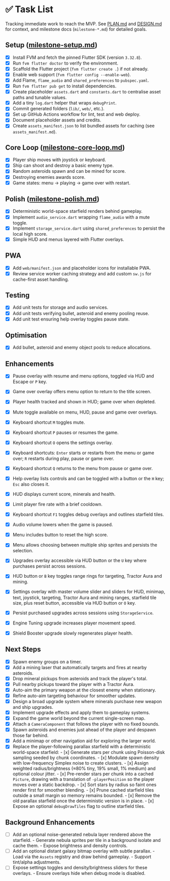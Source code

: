 # ✅ Task List

Tracking immediate work to reach the MVP. See [PLAN.md](PLAN.md) and [DESIGN.md](DESIGN.md)
for context, and milestone docs (`milestone-*.md`) for detailed goals.

## Setup ([milestone-setup.md](milestone-setup.md))

- [x] Install FVM and fetch the pinned Flutter SDK (version `3.32.8`).
- [x] Run `fvm flutter doctor` to verify the environment.
- [x] Scaffold the Flutter project (`fvm flutter create .`) if not already.
- [x] Enable web support (`fvm flutter config --enable-web`).
- [x] Add Flame, `flame_audio` and `shared_preferences` to `pubspec.yaml`.
- [x] Run `fvm flutter pub get` to install dependencies.
- [x] Create placeholder `assets.dart` and `constants.dart` to centralise asset
  paths and tunable values.
- [x] Add a tiny `log.dart` helper that wraps `debugPrint`.
- [x] Commit generated folders (`lib/`, `web/`, etc.).
- [x] Set up GitHub Actions workflow for lint, test and web deploy.
- [x] Document placeholder assets and credits.
- [x] Create `assets_manifest.json` to list bundled assets for caching
  (see `assets_manifest.md`).

## Core Loop ([milestone-core-loop.md](milestone-core-loop.md))

- [x] Player ship moves with joystick or keyboard.
- [x] Ship can shoot and destroy a basic enemy type.
- [x] Random asteroids spawn and can be mined for score.
- [x] Destroying enemies awards score.
- [x] Game states: menu → playing → game over with restart.

## Polish ([milestone-polish.md](milestone-polish.md))

- [x] Deterministic world-space starfield renders behind gameplay.
- [x] Implement `audio_service.dart` wrapping `flame_audio` with a
      mute toggle.
- [x] Implement `storage_service.dart` using `shared_preferences`
      to persist the local high score.
- [x] Simple HUD and menus layered with Flutter overlays.

## PWA

- [x] Add `web/manifest.json` and placeholder icons for installable PWA.
- [x] Review service worker caching strategy and add custom `sw.js` for
      cache-first asset handling.

## Testing

- [x] Add unit tests for storage and audio services.
- [x] Add unit tests verifying bullet, asteroid and enemy pooling reuse.
- [x] Add unit test ensuring help overlay toggles pause state.

## Optimisation

- [x] Add bullet, asteroid and enemy object pools to reduce allocations.

## Enhancements

- [x] Pause overlay with resume and menu options, toggled via HUD and Escape or
      `P` key.
- [x] Game over overlay offers menu option to return to the title screen.
- [x] Player health tracked and shown in HUD; game over when depleted.
- [x] Mute toggle available on menu, HUD, pause and game over overlays.
- [x] Keyboard shortcut `M` toggles mute.
- [x] Keyboard shortcut `P` pauses or resumes the game.
- [x] Keyboard shortcut `O` opens the settings overlay.
- [x] Keyboard shortcuts: `Enter` starts or restarts from the menu or game over;
      `R` restarts during play, pause or game over.
- [x] Keyboard shortcut `Q` returns to the menu from pause or game over.
- [x] Help overlay lists controls and can be toggled with a button or the `H` key;
      `Esc` also closes it.
- [x] HUD displays current score, minerals and health.
- [x] Limit player fire rate with a brief cooldown.
- [x] Keyboard shortcut `F1` toggles debug overlays and outlines starfield tiles.
- [x] Audio volume lowers when the game is paused.
- [x] Menu includes button to reset the high score.
- [x] Menu allows choosing between multiple ship sprites and persists the selection.
- [x] Upgrades overlay accessible via HUD button or the `U` key where purchases
      persist across sessions.
- [x] HUD button or `B` key toggles range rings for targeting, Tractor Aura and mining.
- [x] Settings overlay with master volume slider and sliders for HUD, minimap,
      text, joystick, targeting, Tractor Aura and mining ranges, starfield tile
      size, plus reset button, accessible via HUD button or `O` key.

- [x] Persist purchased upgrades across sessions using `StorageService`.
- [x] Engine Tuning upgrade increases player movement speed.
- [x] Shield Booster upgrade slowly regenerates player health.

## Next Steps

- [x] Spawn enemy groups on a timer.
- [x] Add a mining laser that automatically targets and fires at nearby
      asteroids.
- [x] Drop mineral pickups from asteroids and track the player's total.
- [x] Pull nearby pickups toward the player with a Tractor Aura.
- [x] Auto-aim the primary weapon at the closest enemy when stationary.
- [x] Refine auto-aim targeting behaviour for smoother updates.
- [x] Design a broad upgrade system where minerals purchase new weapon and ship
      upgrades.
- [x] Implement upgrade effects and apply them to gameplay systems.
- [x] Expand the game world beyond the current single-screen map.
- [x] Attach a `CameraComponent` that follows the player with no fixed bounds.
- [x] Spawn asteroids and enemies just ahead of the player and despawn those
      far behind.
- [x] Add a minimap or other navigation aid for exploring the larger world.
- [x] Replace the player-following parallax starfield with a deterministic
      world-space starfield:
      - [x] Generate stars per chunk using Poisson-disk sampling seeded by chunk
            coordinates.
      - [x] Modulate spawn density with low-frequency Simplex noise to create
            clusters.
      - [x] Assign weighted radius/brightness (≈80% tiny, 19% small, 1% medium)
            and optional colour jitter.
        - [x] Pre-render stars per chunk into a cached `Picture`, drawing with
            a translation of `-playerPosition` so the player moves over a static
            backdrop.
      - [x] Sort stars by radius so faint ones render first for smoother
            blending.
      - [x] Prune cached starfield tiles outside a small margin so memory
            remains bounded.
      - [x] Remove the old parallax starfield once the deterministic version is
            in place.
      - [x] Expose an optional `debugDrawTiles` flag to outline starfield tiles.

## Background Enhancements

- [ ] Add an optional noise-generated nebula layer rendered above the starfield.
      - Generate nebula sprites per tile in a background isolate and cache them.
      - Expose brightness and density controls.
- [ ] Add an optional distant galaxy bitmap overlay with subtle parallax.
      - Load via the `Assets` registry and draw behind gameplay.
      - Support tint/alpha adjustments.
- [ ] Expose settings toggles and density/brightness sliders for these overlays.
      - Ensure overlays hide when debug mode is disabled.

